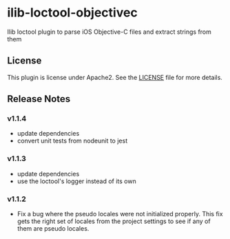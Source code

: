 # ilib-loctool-objectivec

Ilib loctool plugin to parse iOS Objective-C files and extract strings from them

## License

This plugin is license under Apache2. See the [LICENSE](./LICENSE)
file for more details.

## Release Notes

### v1.1.4

- update dependencies
- convert unit tests from nodeunit to jest

### v1.1.3

- update dependencies
- use the loctool's logger instead of its own

### v1.1.2

- Fix a bug where the pseudo locales were not initialized properly.
  This fix gets the right set of locales from the project settings to
  see if any of them are pseudo locales.

